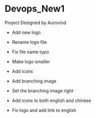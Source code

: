 # Devops_New1
Project Designed by Aurovind

* Add new logo

* Rename logo file

* Fix file name typo

* Make logo smaller

* Add icons

* Add branching image

* Set the branching image right

* Add icons to both english and chinese

* Fix logo and add link to english
